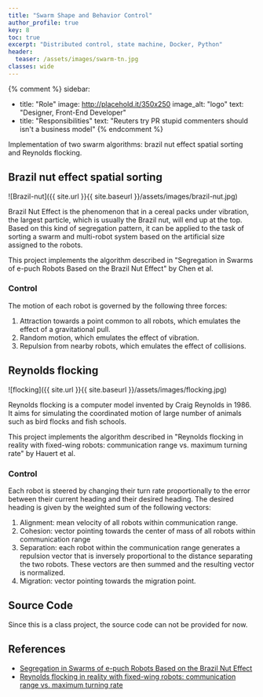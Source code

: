 ```yaml
---
title: "Swarm Shape and Behavior Control"
author_profile: true
key: 8
toc: true
excerpt: "Distributed control, state machine, Docker, Python"
header:
  teaser: /assets/images/swarm-tn.jpg
classes: wide
---
```


{% comment %} 
sidebar:
  - title: "Role"
    image: http://placehold.it/350x250
    image_alt: "logo"
    text: "Designer, Front-End Developer"
  - title: "Responsibilities"
    text: "Reuters try PR stupid commenters should isn't a business model"
{% endcomment %} 

Implementation of two swarm algorithms: brazil nut effect spatial sorting and Reynolds flocking. 

## Brazil nut effect spatial sorting
![Brazil-nut]({{ site.url }}{{ site.baseurl }}/assets/images/brazil-nut.jpg)

Brazil Nut Effect is the phenomenon that in a cereal packs under vibration, the largest particle, which is usually the Brazil nut, will end up at the top. Based on this kind of segregation pattern, it can be applied to the task of sorting a swarm and multi-robot system based on the artificial size assigned to the robots. 

This project implements the algorithm described in "Segregation in Swarms of e-puch Robots Based on the Brazil Nut Effect" by Chen et al.

### Control
The motion of each robot is governed by the following three forces:
1. Attraction towards a point common to all robots, which emulates the effect of a gravitational pull. 
2. Random motion, which emulates the effect of vibration. 
3. Repulsion from nearby robots, which emulates the effect of collisions. 

## Reynolds flocking
![flocking]({{ site.url }}{{ site.baseurl }}/assets/images/flocking.jpg)

Reynolds flocking is a computer model invented by Craig Reynolds in 1986. It aims for simulating the coordinated motion of large number of animals such as bird flocks and fish schools. 

This project implements the algorithm described in "Reynolds flocking in reality with fixed-wing robots: communication range vs. maximum turning rate" by Hauert et al.  

### Control
Each robot is steered by changing their turn rate proportionally to the error between their current heading and their desired heading. The desired heading is given by the weighted sum of the following vectors: 
1. Alignment: mean velocity of all robots within communication range.
2. Cohesion: vector pointing towards the center of mass of all robots within communication range
3. Separation: each robot within the communication range generates a repulsion vector that is inversely proportional to the distance separating the two robots. These vectors are then summed and the resulting vector is normalized. 
4. Migration: vector pointing towards the migration point. 

## Source Code
Since this is a class project, the source code can not be provided for now. 

## References
- [Segregation in Swarms of e-puch Robots Based on the Brazil Nut Effect](https://dl.acm.org/doi/10.5555/2343576.2343599)
- [Reynolds flocking in reality with fixed-wing robots: communication range vs. maximum turning rate](https://ieeexplore.ieee.org/document/6095129)